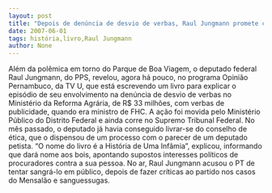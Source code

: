 ```yaml
---
layout: post
title: "Depois de denúncia de desvio de verbas, Raul Jungmann promete contar, em livro, a história de uma infâmia"
date: 2007-06-01
tags: história,livro,Raul Jungmann
author: None
---
```

Al&eacute;m da pol&ecirc;mica em torno do Parque de Boa Viagem, o deputado federal Raul Jungmann, do PPS, revelou, agora h&aacute; pouco, no programa Opini&atilde;o Pernambuco, da TV U, que est&aacute; escrevendo um livro para explicar o epis&oacute;dio de seu envolvimento na den&uacute;ncia de desvio de verbas no Minist&eacute;rio da Reforma Agr&aacute;ria, de R$ 33 milh&otilde;es, com verbas de publicidade, quando era ministro de FHC. A a&ccedil;&atilde;o foi movida pelo Minist&eacute;rio P&uacute;blico do Distrito Federal e ainda corre no Supremo Tribunal Federal. No m&ecirc;s passado, o deputado j&aacute; havia conseguido livrar-se do conselho de &eacute;tica, que o dispensou de um processo com o parecer de um deputado petista.
&ldquo;O nome do livro &eacute; a Hist&oacute;ria de Uma Inf&acirc;mia&rdquo;, explicou, informando que dar&aacute; nome aos bois, apontando supostos interesses pol&iacute;ticos de procuradores contra a sua pessoa. No ar, Raul Jungmann acusou o PT de tentar sangr&aacute;-lo em p&uacute;blico, depois de fazer cr&iacute;ticas ao partido nos casos do Mensal&atilde;o e sanguessugas. 